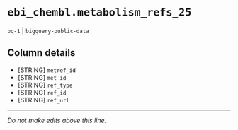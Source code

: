 # `ebi_chembl.metabolism_refs_25`
`bq-1` | `bigquery-public-data`

## Column details
* [STRING]    `metref_id`
* [STRING]    `met_id`
* [STRING]    `ref_type`
* [STRING]    `ref_id`
* [STRING]    `ref_url`

-------------------------------------------------------------------------------
*Do not make edits above this line.*
